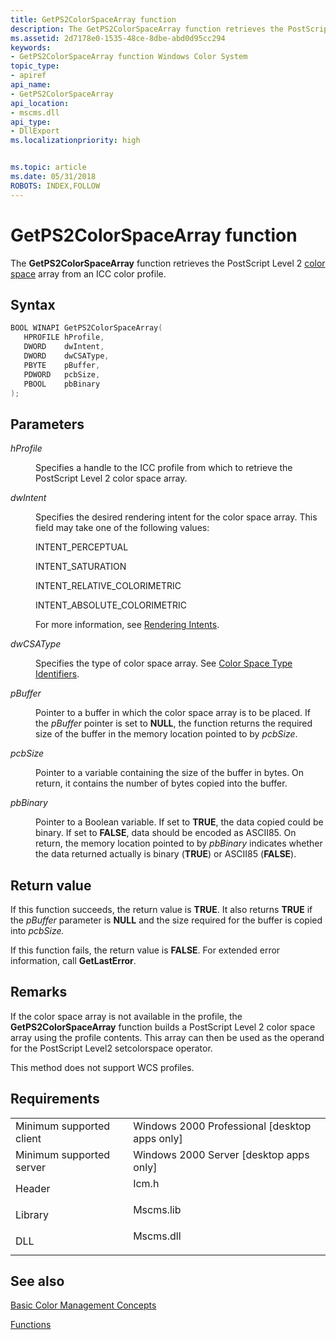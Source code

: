 ```yaml
---
title: GetPS2ColorSpaceArray function
description: The GetPS2ColorSpaceArray function retrieves the PostScript Level 2 color space array from an ICC color profile.
ms.assetid: 2d7178e0-1535-48ce-8dbe-abd0d95cc294
keywords:
- GetPS2ColorSpaceArray function Windows Color System
topic_type:
- apiref
api_name:
- GetPS2ColorSpaceArray
api_location:
- mscms.dll
api_type:
- DllExport
ms.localizationpriority: high


ms.topic: article
ms.date: 05/31/2018
ROBOTS: INDEX,FOLLOW
---
```


# GetPS2ColorSpaceArray function

The **GetPS2ColorSpaceArray** function retrieves the PostScript Level 2 [color space](c.md) array from an ICC color profile.

## Syntax


```C++
BOOL WINAPI GetPS2ColorSpaceArray(
   HPROFILE hProfile,
   DWORD    dwIntent,
   DWORD    dwCSAType,
   PBYTE    pBuffer,
   PDWORD   pcbSize,
   PBOOL    pbBinary
);
```



## Parameters

<dl> <dt>

*hProfile* 
</dt> <dd>

Specifies a handle to the ICC profile from which to retrieve the PostScript Level 2 color space array.

</dd> <dt>

*dwIntent* 
</dt> <dd>

Specifies the desired rendering intent for the color space array. This field may take one of the following values:

INTENT\_PERCEPTUAL

 

INTENT\_SATURATION

 

INTENT\_RELATIVE\_COLORIMETRIC

 

INTENT\_ABSOLUTE\_COLORIMETRIC

For more information, see [Rendering Intents](rendering-intents.md).

</dd> <dt>

*dwCSAType* 
</dt> <dd>

Specifies the type of color space array. See [Color Space Type Identifiers](color-space-type-identifiers.md).

</dd> <dt>

*pBuffer* 
</dt> <dd>

Pointer to a buffer in which the color space array is to be placed. If the *pBuffer* pointer is set to **NULL**, the function returns the required size of the buffer in the memory location pointed to by *pcbSize*.

</dd> <dt>

*pcbSize* 
</dt> <dd>

Pointer to a variable containing the size of the buffer in bytes. On return, it contains the number of bytes copied into the buffer.

</dd> <dt>

*pbBinary* 
</dt> <dd>

Pointer to a Boolean variable. If set to **TRUE**, the data copied could be binary. If set to **FALSE**, data should be encoded as ASCII85. On return, the memory location pointed to by *pbBinary* indicates whether the data returned actually is binary (**TRUE**) or ASCII85 (**FALSE**).

</dd> </dl>

## Return value

If this function succeeds, the return value is **TRUE**. It also returns **TRUE** if the *pBuffer* parameter is **NULL** and the size required for the buffer is copied into *pcbSize.*

If this function fails, the return value is **FALSE**. For extended error information, call **GetLastError**.

## Remarks

If the color space array is not available in the profile, the **GetPS2ColorSpaceArray** function builds a PostScript Level 2 color space array using the profile contents. This array can then be used as the operand for the PostScript Level2 setcolorspace operator.

This method does not support WCS profiles.

## Requirements



|                                     |                                                                                      |
|-------------------------------------|--------------------------------------------------------------------------------------|
| Minimum supported client<br/> | Windows 2000 Professional \[desktop apps only\]<br/>                           |
| Minimum supported server<br/> | Windows 2000 Server \[desktop apps only\]<br/>                                 |
| Header<br/>                   | <dl> <dt>Icm.h</dt> </dl>     |
| Library<br/>                  | <dl> <dt>Mscms.lib</dt> </dl> |
| DLL<br/>                      | <dl> <dt>Mscms.dll</dt> </dl> |



## See also

<dl> <dt>

[Basic Color Management Concepts](basic-color-management-concepts.md)
</dt> <dt>

[Functions](functions.md)
</dt> </dl>

 

 






